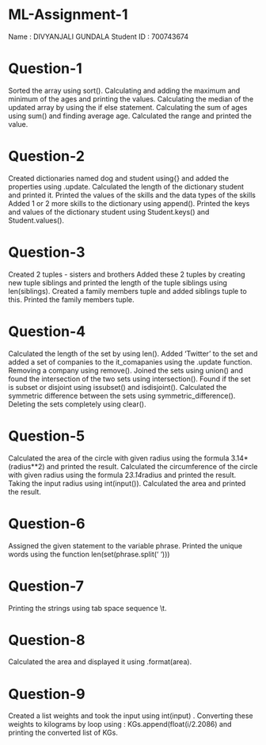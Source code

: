 # ML-Assignment-1
Name : DIVYANJALI GUNDALA
Student ID : 700743674

# Question-1
Sorted the array using sort().
Calculating and adding the maximum and minimum of the ages and printing the values.
Calculating the median of the updated array by using the if else statement.
Calculating the sum of ages using sum() and finding average age.
Calculated  the range and printed the value.

# Question-2
Created dictionaries named dog and student using{} and added the properties using .update.
Calculated the length of the dictionary student and printed it.
Printed the values of the skills and the data types of the skills 
Added 1 or 2 more skills to the dictionary using append().
Printed the keys and values of the dictionary student using Student.keys() and Student.values().

# Question-3
Created 2 tuples - sisters and brothers
Added these 2 tuples by creating new tuple siblings and printed the length of the tuple siblings using len(siblings).
Created a family members tuple and added siblings tuple to this.
Printed the family members tuple.

# Question-4
Calculated the length of the set by using len().
Added ‘Twitter’ to the set and added a set of companies to the it_comapanies using the .update function.
Removing a company using remove().
Joined the sets using union() and found the intersection of the two sets using intersection().
Found if the set is subset or disjoint using issubset() and isdisjoint().
Calculated the symmetric difference between the sets using symmetric_difference().
Deleting the sets completely using clear().

# Question-5
Calculated the area of the circle with given radius using the formula 3.14*(radius**2) and printed the result.
Calculated the circumference of the circle with given radius using the formula 2*3.14*radius and printed the result.
Taking the input radius using int(input()).
Calculated the area and printed the result.

# Question-6
Assigned the given statement to the variable phrase.
Printed the unique words using the function len(set(phrase.split(‘ ‘)))

# Question-7
Printing the strings using tab space sequence \t.

# Question-8
Calculated the area and displayed it using .format(area).

# Question-9
Created a list weights and took the input using int(input) .
Converting these weights to kilograms by loop using : KGs.append(float(i/2.2086) and printing the converted list of KGs.
